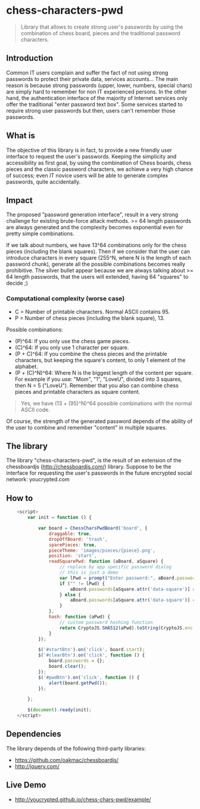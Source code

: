 # chess-characters-pwd
> Library that allows to create strong user's passwords by using the combination of chess board, pieces and the traditional password characters.

## Introduction

Common IT users complain and suffer the fact of not using strong passwords to protect their private data, services accounts... 
The main reason is because strong passwords (upper, lower, numbers, special chars) are simply hard to remember for non IT experienced persons. In the other hand, the authentication interface of the majority of Internet services only offer the traditional "enter password text box".
Some services started to require strong user passwords but then, users can't remember those passwords. 

## What is 

The objective of this library is in fact, to provide a new friendly user interface to request the user's passwords. Keeping the simplicity and accessibility as 
first goal, by using the combination of Chess boards, chess pieces and the classic password characters, we achieve a very high chance of success; 
even IT novice users will be able to generate complex passwords, quite accidentally.

## Impact 

The proposed "password generation interface", result in a very strong challenge for existing brute-force attack methods. >= 64 length passwords are always generated and the complexity
becomes exponential even for pretty simple combinations.

If we talk about numbers, we have 13^64 combinations only for the chess pieces (including the blank squares). Then if we consider that the user can introduce characters in every square 
(255^N, where N is the length of each password chunk), generate all the possible combinations becomes really prohibitive. The silver bullet appear because we are always 
talking about >= 64 length passwords, that the users will extended, having 64 "squares" to decide ;)

### Computational complexity (worse case)

- C = Number of printable characters. Normal ASCII contains 95.
- P = Number of chess pieces (including the blank square), 13.

Possible combinations:

- (P)^64: If you only use the chess game pieces.
- (C)^64: If you only use 1 character per square.
- (P + C)^64: If you combine the chess pieces and the printable characters, but keeping the square's content, to only 1 element of the alphabet.
- (P + (C)^N)^64: Where N is the biggest length of the content per square. For example if you use: "Mom", "1", "LoveU", divided into 3 squares, 
then N = 5 ("LoveU"). Remember that you also can combine chess pieces and printable characters as square content.

>Yes, we have (13 + (95)^N)^64 possible combinations with the normal ASCII code.

Of course, the strength of the generated password depends of the ability of the user to combine and remember "content" in multiple squares.

## The library

The library "chess-characters-pwd", is the result of an extension of the chessboardjs (http://chessboardjs.com/) library. Suppose to be the interface for 
requesting the user's passwords in the future encrypted social network: youcrypted.com


## How to

```js
	<script>
		var init = function () {

			var board = ChessCharsPwdBoard('board', {
				draggable: true,
				dropOffBoard: 'trash',
				sparePieces: true,
				pieceTheme: 'images/pieces/{piece}.png',
				position: 'start',
				readSquarePwd: function (aBoard, aSquare) {
					// replace by app specific password dialog
					// this is just a demo
					var lPwd = prompt("Enter password:", aBoard.passwords[aSquare.attr('data-square')]);
					if ("" != lPwd) {
						aBoard.passwords[aSquare.attr('data-square')] = lPwd;
					} else {
						aBoard.passwords[aSquare.attr('data-square')] = "";
					}
				},
				hash: function (aPwd) {
					// custom password hashing function
					return CryptoJS.SHA512(aPwd).toString(CryptoJS.enc.Base64);
				}
			});

			$('#startBtn').on('click', board.start);
			$('#clearBtn').on('click', function () {
				board.passwords = {};
				board.clear();
			});
			$('#pwdBtn').on('click', function () {
				alert(board.getPwd());
			});

		};

		$(document).ready(init);
	</script>
```

## Dependencies

The library depends of the following third-party libraries:
- https://github.com/oakmac/chessboardjs/
- http://jquery.com/


## Live Demo

- http://youcrypted.github.io/chess-chars-pwd/example/


